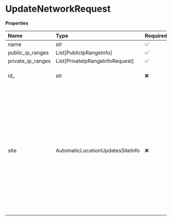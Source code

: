 # UpdateNetworkRequest

**Properties**

| Name              | Type                             | Required | Description                                                                                                                                                                                             |
| :---------------- | :------------------------------- | :------- | :------------------------------------------------------------------------------------------------------------------------------------------------------------------------------------------------------ |
| name              | str                              | ✅       |                                                                                                                                                                                                         |
| public_ip_ranges  | List[PublicIpRangeInfo]          | ✅       |                                                                                                                                                                                                         |
| private_ip_ranges | List[PrivateIpRangeInfoRequest]  | ✅       |                                                                                                                                                                                                         |
| id\_              | str                              | ❌       | Internal identifier of a network                                                                                                                                                                        |
| site              | AutomaticLocationUpdatesSiteInfo | ❌       | Site data. If multi-site feature is turned on for the account, then ID of a site must be specified. In order to assign a wireless point to the main site (company) site ID should be set to `main-site` |

<!-- This file was generated by liblab | https://liblab.com/ -->

